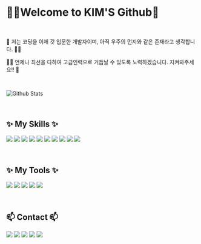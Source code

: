 <h1 align="left">
 👩‍🚀Welcome to KIM'S Github🚀
</h1>

<br>
<p align="left">
🚀 저는 코딩을 이제 갓 입문한 개발자이며, 아직 우주의 먼지와 같은 존재라고 생각합니다. 👩‍🚀
</p> 
<p align="left">
 👩‍🚀 언제나 최선을 다하여 고급인력으로 거듭날 수 있도록 노력하겠습니다. 지켜봐주세요!! 🚀
</p> 
<br>

![Github Stats](https://github-readme-stats.vercel.app/api?username=kimjaehyun5116&show_icons=true&theme=radical)

<br> 

                                          
<!--내용 부분-->
<h2>✨ My Skills ✨</h2>

<img src="https://img.shields.io/badge/-JAVA-1E8CBE?style=for-the-badge&logo=java&logoColor=white"> <img src="https://img.shields.io/badge/-HTML5-F05032?style=for-the-badge&logo=html5&logoColor=white"> <img src="https://img.shields.io/badge/-CSS3-007ACC?style=for-the-badge&logo=css3&logoColor=white"> <img src="https://img.shields.io/badge/-JavaScript-%23F7DF1C?style=for-the-badge&logo=javascript&logoColor=white"> <img src="https://img.shields.io/badge/-React-61DAFB?style=for-the-badge&logo=React&logoColor=white"> 
<img src="https://img.shields.io/badge/-Docker-46a2f1?style=for-the-badge&logo=docker&logoColor=white"> <img src="https://img.shields.io/badge/mysql-4479A1?style=for-the-badge&logo=mysql&logoColor=white"> <img src="https://img.shields.io/badge/-Oracle-F80000?style=for-the-badge&logo=Oracle&Color=white"> <img src="https://img.shields.io/badge/-springboot-6DB33F?style=for-the-badge&logo=springboot&logoColor=white">  <img src="https://img.shields.io/badge/-node.js-339933?style=for-the-badge&logo=nodedotjs&logoColor=white"> 

<br>
<h2>✨ My Tools ✨</h2>

<img src="https://img.shields.io/badge/-intellijidea-black?style=for-the-badge&logo=intellijidea&Color=white"> <img src="https://img.shields.io/badge/-visualstudiocode-007ACC?style=for-the-badge&logo=visualstudiocode&logoColor=white"> <img src="https://img.shields.io/badge/-eclipseide-2C2255?style=for-the-badge&logo=eclipseide&Color=white"> <img src="https://img.shields.io/badge/-Git-F05032?style=for-the-badge&logo=git&logoColor=white"> <img src="https://img.shields.io/badge/-Github-181717?style=for-the-badge&logo=github&logoColor=white"> 

<br>
<h2 align="left">📫 Contact 📫</h2>

<div align="left">
   <a href="mailto:ibns789@gmail.com"> <img src="https://img.shields.io/badge/MAIL-EA4335?style=flat&logo=gmail&logoColor=white"/></a>
   <a href="https://instagram.com/ibns789"> <img src="https://img.shields.io/badge/SNS-F9AB00?style=flat&logo=Instagram&logocolor=E4405F&link=https://instagram.com/ibns789"/></a>
   <a href="https://kimjaehyun5116.github.io/"> <img src="https://img.shields.io/badge/Blog-222222?style=flat&logo=github&logocolor=white&link=https://kimjaehyun5116.github.io"/></a>
   <a href="https://blog.naver.com/oasisefit"> <img src="https://img.shields.io/badge/Blog-007396?style=flat&logo=naver&Logocolor=white&link=https://blog.naver.com/oasisefit"/></a>
   <a href="https://www.notion.so/kim-jae-hyun-11c28874ceb44560be1bda5cd670c1e9"> <img src="https://img.shields.io/badge/notion-000000?style=flat&logo=notion&logocolor=white&link=https://www.notion.so/kim-jae-hyun-11c28874ceb44560be1bda5cd670c1e9"/></a>
</div>

